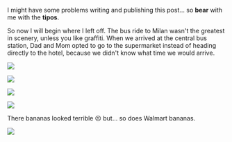 I might have some problems writing and publishing this post... so **bear** with me with the **tipos**. 

So now I will begin where I left off. The bus ride to Milan wasn't the greatest in scenery, unless you like graffiti. When we arrived at the central bus station, Dad and Mom opted to go to the supermarket instead of heading directly to the hotel, because we didn't know what time we would arrive. 

![](/post/travel/italysupermarket.JPG/)

![](/post/travel/italysupermarket1.JPG/)

![](/post/travel/italysupermarket2.JPG/)

![](/post/travel/italysupermarket3.JPG/)

There bananas looked terrible 😣 but... so does Walmart bananas.

![](/post/travel/italybananas.JPG/)

